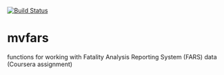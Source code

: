 [![Build Status](https://travis-ci.org/MaryLvV/mvfars.svg?branch=master)](https://travis-ci.org/MaryLvV/mvfars)

# mvfars
functions for working with Fatality Analysis Reporting System (FARS) data (Coursera assignment)
